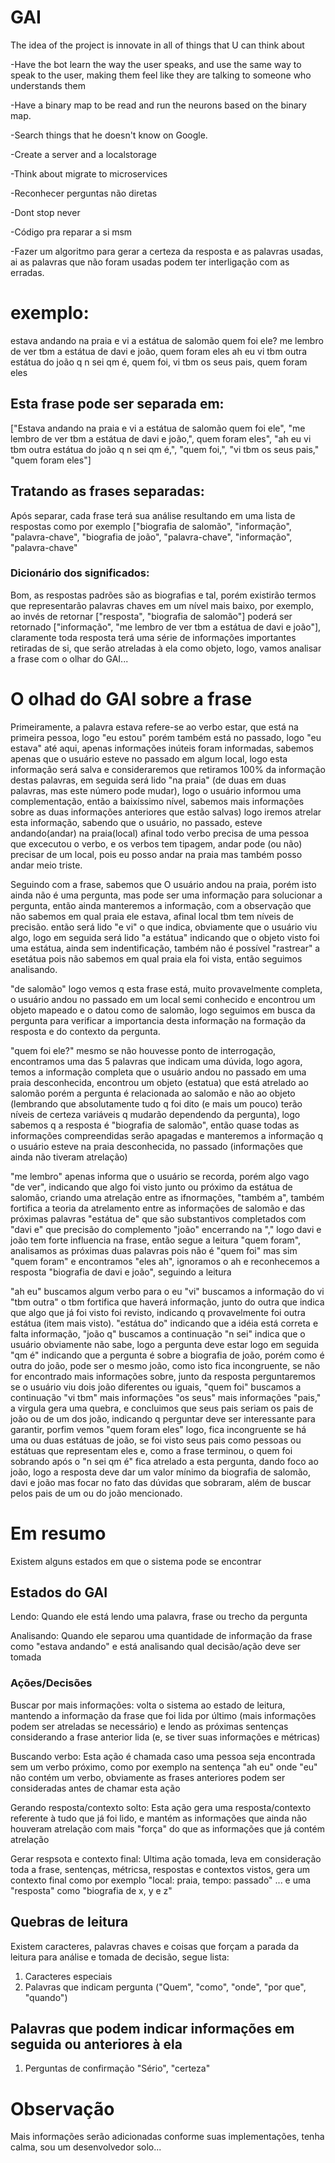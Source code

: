# GAI
The idea of the project is innovate in all of things that U can think about

-Have the bot learn the way the user speaks, and use the same way to speak to the user, making them feel like they are talking to someone who understands them

-Have a binary map to be read and run the neurons based on the binary map.

-Search things that he doesn't know on Google.

-Create a server and a localstorage

-Think about migrate to microservices

-Reconhecer perguntas não diretas

-Dont stop never

-Código pra reparar a si msm

-Fazer um algoritmo para gerar a certeza da resposta e as palavras usadas, ai as palavras que não foram usadas podem ter interligação com as erradas.
<h1>exemplo:</h1>
<p>estava andando na praia e vi a estátua de salomão quem foi ele? me lembro de ver tbm a estátua de davi e joão, quem foram eles ah eu vi tbm outra estátua do joão q n sei qm é, quem foi, vi tbm os seus pais, quem foram eles</p>
<h2>Esta frase pode ser separada em:</h2>
<p>["Estava andando na praia e vi a estátua de salomão quem foi ele", "me lembro de ver tbm a estátua de davi e joão,", quem foram eles", "ah eu vi tbm outra estátua do joão q n sei qm é,", "quem foi,", "vi tbm os seus pais," "quem foram eles"]</p>
<h2>Tratando as frases separadas:</h2>
<p>Após separar, cada frase terá sua análise resultando em uma lista de respostas como por exemplo ["biografia de salomão", "informação", "palavra-chave", "biografia de joão", "palavra-chave", "informação", "palavra-chave"</p>
<h3>Dicionário dos significados:</h3>
<p>Bom, as respostas padrões são as biografias e tal, porém existirão termos que representarão palavras chaves em um nível mais baixo, por exemplo, ao invés de retornar ["resposta", "biografia de salomão"] poderá ser retornado ["informação", "me lembro de ver tbm a estátua de davi e joão"], claramente toda resposta terá uma série de informações importantes retiradas de si, que serão atreladas à ela como objeto, logo, vamos analisar a frase com o olhar do GAI...</p>
<h1>O olhad do GAI sobre a frase</h1>
<p>Primeiramente, a palavra estava refere-se ao verbo estar, que está na primeira pessoa, logo "eu estou" porém também está no passado, logo "eu estava" até aqui, apenas informações inúteis foram informadas, sabemos apenas que o usuário esteve no passado em algum local, logo esta informação será salva e consideraremos que retiramos 100% da informação destas palavras, em seguida será lido "na praia" (de duas em duas palavras, mas este número pode mudar), logo o usuário informou uma complementação, então a baixíssimo nível, sabemos mais informações sobre as duas informações anteriores que estão salvas) logo iremos atrelar esta informação, sabendo que o usuário, no passado, esteve andando(andar) na praia(local) afinal todo verbo precisa de uma pessoa que excecutou o verbo, e os verbos tem tipagem, andar pode (ou não) precisar de um local, pois eu posso andar na praia mas também posso andar meio triste.</p>
<p>Seguindo com a frase, sabemos que O usuário andou na praia, porém isto ainda não é uma pergunta, mas pode ser uma informação para solucionar a pergunta, então ainda manteremos a informação, com a observação que não sabemos em qual praia ele estava, afinal local tbm tem níveis de precisão. então será lido "e vi" o que indica, obviamente que o usuário viu algo, logo em seguida será lido "a estátua" indicando que o objeto visto foi uma estátua, ainda sem indentificação, também não é possível "rastrear" a esetátua pois não sabemos em qual praia ela foi vista, então seguimos analisando.</p>
<p>"de salomão" logo vemos q esta frase está, muito provavelmente completa, o usuário andou no passado em um local semi conhecido e encontrou um objeto mapeado e o datou como de salomão, logo seguimos em busca da pergunta para verificar a importancia desta informação na formação da resposta e do contexto da pergunta.</p>
<p>"quem foi ele?" mesmo se não houvesse ponto de interrogação, encontramos uma das 5 palavras que indicam uma dúvida, logo agora, temos a informação completa que o usuário andou no passado em uma praia desconhecida, encontrou um objeto (estatua) que está atrelado ao salomão porém a pergunta é relacionada ao salomão e não ao objeto (lembrando que absolutamente tudo q foi dito (e mais um pouco) terão níveis de certeza variáveis q mudarão dependendo da pergunta), logo sabemos q a resposta é "biografia de salomão", então quase todas as informações compreendidas serão apagadas e manteremos a informação q o usuário esteve na praia desconhecida, no passado (informações que ainda não tiveram atrelação)</p>
<p>"me lembro" apenas informa que o usuário se recorda, porém algo vago "de ver", indicando que algo foi visto junto ou próximo da estátua de salomão, criando uma atrelação entre as ifnormações, "também a", também fortifica a teoria da atrelamento entre as informações de salomão e das próximas palavras "estátua de" que são substantivos completados com "davi e" que precisão do complemento "joão" encerrando na "," logo davi e joão tem forte influencia na frase, então segue a leitura "quem foram", analisamos as próximas duas palavras pois não é "quem foi" mas sim "quem foram" e encontramos "eles ah", ignoramos o ah e reconhecemos a resposta "biografia de davi e joão", seguindo a leitura</p>
<p>"ah eu" buscamos algum verbo para o eu "vi" buscamos a informação do vi "tbm outra" o tbm fortifica que haverá informação, junto do outra que indica que algo que já foi visto foi revisto, indicando q provavelmente foi outra estátua (item mais visto). "estátua do" indicando que a idéia está correta e falta informação, "joão q" buscamos a continuação "n sei" indica que o usuário obviamente não sabe, logo a pergunta deve estar logo em seguida "qm é" indicando que a pergunta é sobre a biografia de joão, porém como é outra do joão, pode ser o mesmo joão, como isto fica incongruente, se não for encontrado mais informações sobre, junto da resposta perguntaremos se o usuário viu dois joão diferentes ou iguais, "quem foi" buscamos a continuação "vi tbm" mais informações "os seus" mais informações "pais," a virgula gera uma quebra, e concluimos que seus pais seriam os pais de joão ou de um dos joão, indicando q perguntar deve ser interessante para garantir, porfim vemos "quem foram eles" logo, fica incongruente se há uma ou duas estátuas de joão, se foi visto seus pais como pessoas ou estátuas que representam eles e, como a frase terminou, o quem foi sobrando após o "n sei qm é" fica atrelado a esta pergunta, dando foco ao joão, logo a resposta deve dar um valor mínimo da biografia de salomão, davi e joão mas focar no fato das dúvidas que sobraram, além de buscar pelos pais de um ou do joão mencionado.</p>
<h1>Em resumo</h1>
<p>Existem alguns estados em que o sistema pode se encontrar</p>
<h2>Estados do GAI</h2>
<p>Lendo: Quando ele está lendo uma palavra, frase ou trecho da pergunta</p>
<p>Analisando: Quando ele separou uma quantidade de informação da frase como "estava andando" e está analisando qual decisão/ação deve ser tomada</p>
<h3>Ações/Decisões</h3>
<p>Buscar por mais informações: volta o sistema ao estado de leitura, mantendo a informação da frase que foi lida por último (mais informações podem ser atreladas se necessário) e lendo as próximas sentenças considerando a frase anterior lida (e, se tiver suas informações e métricas)</p>
<p>Buscando verbo: Esta ação é chamada caso uma pessoa seja encontrada sem um verbo próximo, como por exemplo na sentença "ah eu" onde "eu" não contém um verbo, obviamente as frases anteriores podem ser consideradas antes de chamar esta ação</p>
<p>Gerando resposta/contexto solto: Esta ação gera uma resposta/contexto referente à tudo que já foi lido, e mantém as informações que ainda não houveram atrelação com mais "força" do que as informações que já contém atrelação</p>
<p>Gerar respsota e contexto final: Ultima ação tomada, leva em consideração toda a frase, sentenças, métricsa, respostas e contextos vistos, gera um contexto final como por exemplo "local: praia, tempo: passado" ... e uma "resposta" como "biografia de x, y e z"</p>
<h2>Quebras de leitura</h2>
<p>Existem caracteres, palavras chaves e coisas que forçam a parada da leitura para análise e tomada de decisão, segue lista:</p>
<ol>
  <li>Caracteres especiais</li>
  <li>Palavras que indicam pergunta ("Quem", "como", "onde", "por que", "quando")</li>
</ol>
<h2>Palavras que podem indicar informações em seguida ou anteriores à ela</h2>
<ol>
  <li>Perguntas de confirmação "Sério", "certeza"</li>
</ol>
<h1>Observação</h1>
<p>Mais informações serão adicionadas conforme suas implementações, tenha calma, sou um desenvolvedor solo...</p>
